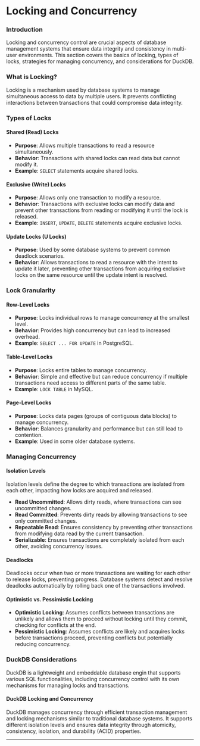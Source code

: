 # Locking and Concurrency

### Introduction
Locking and concurrency control are crucial aspects of database management systems that ensure data integrity and consistency in multi-user environments. This section covers the basics of locking, types of locks, strategies for managing concurrency, and considerations for DuckDB.

### What is Locking?
Locking is a mechanism used by database systems to manage simultaneous access to data by multiple users. It prevents conflicting interactions between transactions that could compromise data integrity.

### Types of Locks

#### Shared (Read) Locks
- **Purpose**: Allows multiple transactions to read a resource simultaneously.
- **Behavior**: Transactions with shared locks can read data but cannot modify it.
- **Example**: `SELECT` statements acquire shared locks.

#### Exclusive (Write) Locks
- **Purpose**: Allows only one transaction to modify a resource.
- **Behavior**: Transactions with exclusive locks can modify data and prevent other transactions from reading or modifying it until the lock is released.
- **Example**: `INSERT`, `UPDATE`, `DELETE` statements acquire exclusive locks.

#### Update Locks (U Locks)
- **Purpose**: Used by some database systems to prevent common deadlock scenarios.
- **Behavior**: Allows transactions to read a resource with the intent to update it later, preventing other transactions from acquiring exclusive locks on the same resource until the update intent is resolved.

### Lock Granularity

#### Row-Level Locks
- **Purpose**: Locks individual rows to manage concurrency at the smallest level.
- **Behavior**: Provides high concurrency but can lead to increased overhead.
- **Example**: `SELECT ... FOR UPDATE` in PostgreSQL.

#### Table-Level Locks
- **Purpose**: Locks entire tables to manage concurrency.
- **Behavior**: Simple and effective but can reduce concurrency if multiple transactions need access to different parts of the same table.
- **Example**: `LOCK TABLE` in MySQL.

#### Page-Level Locks
- **Purpose**: Locks data pages (groups of contiguous data blocks) to manage concurrency.
- **Behavior**: Balances granularity and performance but can still lead to contention.
- **Example**: Used in some older database systems.

### Managing Concurrency

#### Isolation Levels
Isolation levels define the degree to which transactions are isolated from each other, impacting how locks are acquired and released.
- **Read Uncommitted**: Allows dirty reads, where transactions can see uncommitted changes.
- **Read Committed**: Prevents dirty reads by allowing transactions to see only committed changes.
- **Repeatable Read**: Ensures consistency by preventing other transactions from modifying data read by the current transaction.
- **Serializable**: Ensures transactions are completely isolated from each other, avoiding concurrency issues.

#### Deadlocks
Deadlocks occur when two or more transactions are waiting for each other to release locks, preventing progress. Database systems detect and resolve deadlocks automatically by rolling back one of the transactions involved.

#### Optimistic vs. Pessimistic Locking
- **Optimistic Locking**: Assumes conflicts between transactions are unlikely and allows them to proceed without locking until they commit, checking for conflicts at the end.
- **Pessimistic Locking**: Assumes conflicts are likely and acquires locks before transactions proceed, preventing conflicts but potentially reducing concurrency.

### DuckDB Considerations
DuckDB is a lightweight and embeddable database engin that supports various SQL functionalities, including concurrency control with its own mechanisms for managing locks and transactions.

#### DuckDB Locking and Concurrency
DuckDB manages concurrency through efficient transaction management and locking mechanisms similar to traditional database systems. It supports different isolation levels and ensures data integrity through atomicity, consistency, isolation, and durability (ACID) properties.

---
